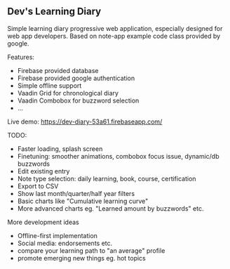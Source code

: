 Dev's Learning Diary
--------------------

Simple learning diary progressive web application, especially designed for web app developers. Based on note-app example code class provided by google.

Features:
 * Firebase provided database
 * Firebase provided google authentication
 * Simple offline support
 * Vaadin Grid for chronological diary
 * Vaadin Combobox for buzzword selection
 * ...

Live demo: https://dev-diary-53a61.firebaseapp.com/

TODO:
 * Faster loading, splash screen
 * Finetuning: smoother animations, combobox focus issue, dynamic/db buzzwords
 * Edit existing entry
 * Note type selection: daily learning, book, course, certification
 * Export to CSV
 * Show last month/quarter/half year filters
 * Basic charts like "Cumulative learning curve"
 * More advanced charts eg. "Learned amount by buzzwords" etc.

More development ideas
 * Offline-first implementation
 * Social media: endorsements etc. 
 * compare your learning path to "an average" profile
 * promote emerging new things eg. hot topics
